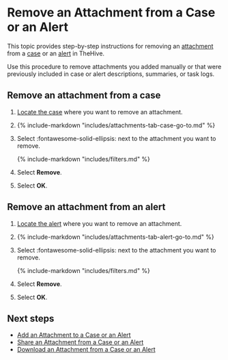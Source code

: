 # Remove an Attachment from a Case or an Alert

<!-- md:permission `manageCase/update` --> <!-- md:permission `manageAlert/update` -->

This topic provides step-by-step instructions for removing an [attachment](../../../analyst-corner/cases/attachments/about-attachments.md) from a [case](../about-cases.md) or an [alert](../../alerts/about-alerts.md) in TheHive.

Use this procedure to remove attachments you added manually or that were previously included in case or alert descriptions, summaries, or task logs.

## Remove an attachment from a case

1. [Locate the case](../search-for-cases/find-a-case.md) where you want to remove an attachment.

2. {% include-markdown "includes/attachments-tab-case-go-to.md" %}

3. Select :fontawesome-solid-ellipsis: next to the attachment you want to remove.

    {% include-markdown "includes/filters.md" %}

4. Select **Remove**.

5. Select **OK**.

## Remove an attachment from an alert

1. [Locate the alert](../../alerts/search-for-alerts/find-an-alert.md) where you want to remove an attachment.

2. {% include-markdown "includes/attachments-tab-alert-go-to.md" %}

3. Select :fontawesome-solid-ellipsis: next to the attachment you want to remove.

    {% include-markdown "includes/filters.md" %}

4. Select **Remove**.

5. Select **OK**.

<h2>Next steps</h2>

* [Add an Attachment to a Case or an Alert](add-an-attachment-case-alert.md)
* [Share an Attachment from a Case or an Alert](share-an-attachment-case-alert.md)
* [Download an Attachment from a Case or an Alert](download-an-attachment-case-alert.md)